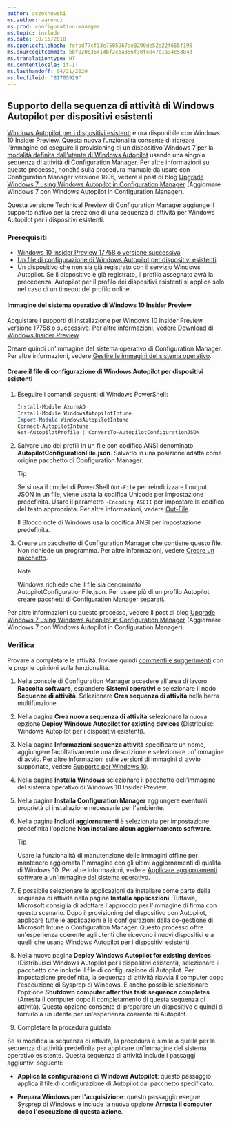 ```yaml
---
author: aczechowski
ms.author: aaroncz
ms.prod: configuration-manager
ms.topic: include
ms.date: 10/16/2018
ms.openlocfilehash: fefbd77cf33e7505967ae0290de52e22f655f190
ms.sourcegitcommit: bbf820c35414bf2cba356f30fe047c1a34c5384d
ms.translationtype: HT
ms.contentlocale: it-IT
ms.lasthandoff: 04/21/2020
ms.locfileid: "81705929"
---
```

## <a name="task-sequence-support-of-windows-autopilot-for-existing-devices"></a><a name="bkmk_autopilot"></a> Supporto della sequenza di attività di Windows Autopilot per dispositivi esistenti
<!--1358333-->

[Windows Autopilot per i dispositivi esistenti](https://techcommunity.microsoft.com/t5/Windows-IT-Pro-Blog/New-Windows-Autopilot-capabilities-and-expanded-partner-support/ba-p/260430) è ora disponibile con Windows 10 Insider Preview. Questa nuova funzionalità consente di ricreare l'immagine ed eseguire il provisioning di un dispositivo Windows 7 per la [modalità definita dall'utente di Windows Autopilot](https://docs.microsoft.com/windows/deployment/windows-autopilot/user-driven) usando una singola sequenza di attività di Configuration Manager. Per altre informazioni su questo processo, nonché sulla procedura manuale da usare con Configuration Manager versione 1806, vedere il post di blog [Upgrade Windows 7 using Windows Autopilot in Configuration Manager](https://techcommunity.microsoft.com/t5/Windows-IT-Pro-Blog/Upgrade-Windows-7-using-Windows-Autopilot-in-Configuration/ba-p/267747) (Aggiornare Windows 7 con Windows Autopilot in Configuration Manager). 

Questa versione Technical Preview di Configuration Manager aggiunge il supporto nativo per la creazione di una sequenza di attività per Windows Autopilot per i dispositivi esistenti. 


### <a name="prerequisites"></a>Prerequisiti

- [Windows 10 Insider Preview 17758 o versione successiva](#bkmk_autopilot-image)  
- [Un file di configurazione di Windows Autopilot per dispositivi esistenti](#bkmk_autopilot-json)  
- Un dispositivo che non sia già registrato con il servizio Windows Autopilot. Se il dispositivo è già registrato, il profilo assegnato avrà la precedenza. Autopilot per il profilo dei dispositivi esistenti si applica solo nel caso di un timeout del profilo online.


#### <a name="windows-10-insider-preview-os-image"></a><a name="bkmk_autopilot-image"></a> Immagine del sistema operativo di Windows 10 Insider Preview
Acquistare i supporti di installazione per Windows 10 Insider Preview versione 17758 o successive. Per altre informazioni, vedere [Download di Windows Insider Preview](https://www.microsoft.com/software-download/windowsinsiderpreviewadvanced).  

Creare quindi un'immagine del sistema operativo di Configuration Manager. Per altre informazioni, vedere [Gestire le immagini del sistema operativo](../../../../osd/get-started/manage-operating-system-images.md).

#### <a name="create-the-windows-autopilot-for-existing-devices-configuration-file"></a><a name="bkmk_autopilot-json"></a> Creare il file di configurazione di Windows Autopilot per dispositivi esistenti
1. Eseguire i comandi seguenti di Windows PowerShell:  

    ``` PowerShell  
    Install-Module AzureAD
    Install-Module WindowsAutopilotIntune 
    Import-Module WindowsAutopilotIntune 
    Connect-AutopilotIntune 
    Get-AutopilotProfile | ConvertTo-AutopilotConfigurationJSON 
    ```  

2. Salvare uno dei profili in un file con codifica ANSI denominato **AutopilotConfigurationFile.json**. Salvarlo in una posizione adatta come origine pacchetto di Configuration Manager.  

    > [!Tip]  
    > Se si usa il cmdlet di PowerShell `Out-File` per reindirizzare l'output JSON in un file, viene usata la codifica Unicode per impostazione predefinita. Usare il parametro `-Encoding ASCII` per impostare la codifica del testo appropriata. Per altre informazioni, vedere [Out-File](/powershell/module/microsoft.powershell.utility/out-file#parameters).  
    > 
    > Il Blocco note di Windows usa la codifica ANSI per impostazione predefinita.  

3. Creare un pacchetto di Configuration Manager che contiene questo file. Non richiede un programma. Per altre informazioni, vedere [Creare un pacchetto](../../../../apps/deploy-use/packages-and-programs.md#create-a-package-and-program).  

    > [!NOTE]  
    > Windows richiede che il file sia denominato AutopilotConfigurationFile.json. Per usare più di un profilo Autopilot, creare pacchetti di Configuration Manager separati.  

Per altre informazioni su questo processo, vedere il post di blog [Upgrade Windows 7 using Windows Autopilot in Configuration Manager](https://techcommunity.microsoft.com/t5/Windows-IT-Pro-Blog/Upgrade-Windows-7-using-Windows-Autopilot-in-Configuration/ba-p/267747) (Aggiornare Windows 7 con Windows Autopilot in Configuration Manager).


### <a name="try-it-out"></a>Verifica

Provare a completare le attività. Inviare quindi [commenti e suggerimenti](../../../understand/find-help.md#product-feedback) con le proprie opinioni sulla funzionalità.

1. Nella console di Configuration Manager accedere all'area di lavoro **Raccolta software**, espandere **Sistemi operativi** e selezionare il nodo **Sequenze di attività**. Selezionare **Crea sequenza di attività** nella barra multifunzione.  

2. Nella pagina **Crea nuova sequenza di attività** selezionare la nuova opzione **Deploy Windows Autopilot for existing devices** (Distribuisci Windows Autopilot per i dispositivi esistenti).  

3. Nella pagina **Informazioni sequenza attività** specificare un nome, aggiungere facoltativamente una descrizione e selezionare un'immagine di avvio. Per altre informazioni sulle versioni di immagini di avvio supportate, vedere [Supporto per Windows 10](../../../plan-design/configs/support-for-windows-10.md#windows-10-adk).  

4. Nella pagina **Installa Windows** selezionare il pacchetto dell'immagine del sistema operativo di Windows 10 Insider Preview.  

5. Nella pagina **Installa Configuration Manager** aggiungere eventuali proprietà di installazione necessarie per l'ambiente.  

6. Nella pagina **Includi aggiornamenti** è selezionata per impostazione predefinita l'opzione **Non installare alcun aggiornamento software**.  

    > [!Tip]  
    > Usare la funzionalità di manutenzione delle immagini offline per mantenere aggiornata l'immagine con gli ultimi aggiornamenti di qualità di Windows 10. Per altre informazioni, vedere [Applicare aggiornamenti software a un'immagine del sistema operativo](../../../../osd/get-started/manage-operating-system-images.md#BKMK_OSImagesApplyUpdates).  

7. È possibile selezionare le applicazioni da installare come parte della sequenza di attività nella pagina **Installa applicazioni**. Tuttavia, Microsoft consiglia di adottare l'approccio per l'immagine di firma con questo scenario. Dopo il provisioning del dispositivo con Autopilot, applicare tutte le applicazioni e le configurazioni dalla co-gestione di Microsoft Intune o Configuration Manager. Questo processo offre un'esperienza coerente agli utenti che ricevono i nuovi dispositivi e a quelli che usano Windows Autopilot per i dispositivi esistenti.  

8. Nella nuova pagina **Deploy Windows Autopilot for existing devices** (Distribuisci Windows Autopilot per i dispositivi esistenti), selezionare il pacchetto che include il file di configurazione di Autopilot. Per impostazione predefinita, la sequenza di attività riavvia il computer dopo l'esecuzione di Sysprep di Windows. È anche possibile selezionare l'opzione **Shutdown computer after this task sequence completes** (Arresta il computer dopo il completamento di questa sequenza di attività). Questa opzione consente di preparare un dispositivo e quindi di fornirlo a un utente per un'esperienza coerente di Autopilot.  

9. Completare la procedura guidata.  

Se si modifica la sequenza di attività, la procedura è simile a quella per la sequenza di attività predefinita per applicare un'immagine del sistema operativo esistente. Questa sequenza di attività include i passaggi aggiuntivi seguenti:  

- **Applica la configurazione di Windows Autopilot**: questo passaggio applica il file di configurazione di Autopilot dal pacchetto specificato.  

- **Prepara Windows per l'acquisizione**: questo passaggio esegue Sysprep di Windows e include la nuova opzione **Arresta il computer dopo l'esecuzione di questa azione**.  


